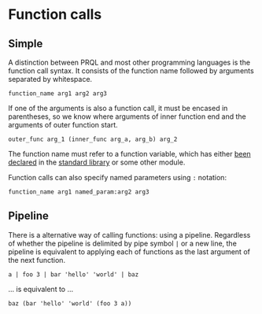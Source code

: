 # Function calls

## Simple

A distinction between PRQL and most other programming languages is the
function call syntax. It consists of the function name followed by arguments
separated by whitespace.

```prql no-eval
function_name arg1 arg2 arg3
```

If one of the arguments is also a function call, it must be encased in
parentheses, so we know where arguments of inner function end and the arguments
of outer function start.

```prql no-eval
outer_func arg_1 (inner_func arg_a, arg_b) arg_2
```

The function name must refer to a function variable, which has either
[been declared](../declarations/functions.md) in the
[standard library](../stdlib/README.md) or some other module.

Function calls can also specify named parameters using `:` notation:

```prql no-eval
function_name arg1 named_param:arg2 arg3
```

## Pipeline

There is a alternative way of calling functions: using a pipeline. Regardless of
whether the pipeline is delimited by pipe symbol `|` or a new line, the pipeline
is equivalent to applying each of functions as the last argument of the next
function.

```prql no-eval
a | foo 3 | bar 'hello' 'world' | baz
```

... is equivalent to ...

```prql no-eval
baz (bar 'hello' 'world' (foo 3 a))
```

<!--
TODO: this should be a part of the tutorial


As you may have noticed, transforms are regular functions too!

```prql
from employees
filter age > 50
sort name
```

... is equivalent to ...

```prql
from employees | filter age > 50 | sort name
```

... is equivalent to ...

```prql
filter age > 50 (from employees) | sort name
```

... is equivalent to ...

```prql
sort name (filter age > 50 (from employees))
```

As you can see, the first example with pipeline notation is much easier to
comprehend, compared to the last one with the regular function call notation.
This is why it is recommended to use pipelines for nested function calls that
are 3 or more levels deep.

-->
